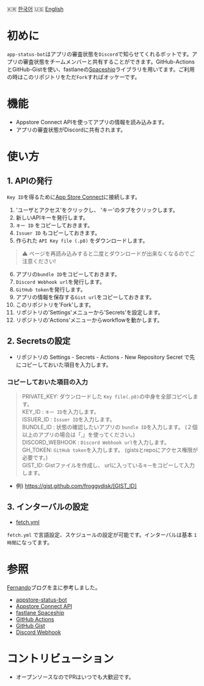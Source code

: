 🇰🇷 [한국어](./README-KOREAN.md) 🇺🇸 [English](./README.md)

# 初めに
`app-status-bot`はアプリの審査状態を`Discord`で知らせてくれるボットです。アプリの審査状態をチームメンバーと共有することができます。GitHub-ActionsとGitHub-Gistを使い、fastlaneの[Spaceship](https://github.com/fastlane/fastlane/tree/master/spaceship)ライブラリを用いてます。ご利用の時はこのリポジトリをただ`Fork`すればオッケーです。


# 機能
- Appstore Connect APIを使ってアプリの情報を読み込みます。
- アプリの審査状態がDiscordに共有されます。


# 使い方

## 1. APIの発行
`Key ID`を得るために[App Store Connect](https://appstoreconnect.apple.com/)に接続します。

1. 'ユーザとアクセス'をクリックし、 'キー'のタブをクリックします。 
2.  新しいAPIキーを発行します。
3. `キー ID` をコピーしておきます。
4. `Issuer ID` もコピーしておきます。
5.  作られた `API Key file (.p8)` をダウンロードします。
  > ⚠️ ページを再読み込みすると二度とダウンロードが出来なくなるのでご注意ください! 
6. アプリの`bundle ID`をコピーしておきます。
7. `Discord Webhook url`を発行します。 
8. `GitHub token`を発行します。
9. アプリの情報を保存する`Gist url`をコピーしておきます。
10. このリポジトリを'Fork'します。
11. リポジトリの'Settings'メニューから'Secrets'を設定します。
12. リポジトリの'Actions'メニューからworkflowを動かします。


## 2. Secretsの設定

- リポジトリの Settings - Secrets - Actions - New Repository Secret で先にコピーしておいた項目を入力します。

### コピーしておいた項目の入力

> PRIVATE_KEY: ダウンロードした `Key file(.p8)`の中身を全部コピペします。  
> KEY_ID : `キー ID`を入力します。  
> ISSUER_ID : `Issuer ID`を入力します。   
> BUNDLE_ID : 状態の確認したいアプリの `bundle ID`を入力します。 (２個以上のアプリの場合は「,」を使ってください。)  
> DISCORD_WEBHOOK :  `Discord Webhook url`を入力します。  
> GH_TOKEN: `GitHub token`を入力します。 (gistsとrepoにアクセス権限が必要です。)  
> GIST_ID: Gistファイルを作成し、 urlに入っている`キー`をコピーして入力します。  
  - 例) https://gist.github.com/froggydisk/[GIST_ID]

## 3. インターバルの設定

- [fetch.yml](./.github/workflows/fetch.yml) 

`fetch.yml` で言語設定、スケジュールの設定が可能です。インターバルは基本 `1時間`になってます。


# 参照

[Fernando](https://fernando.kr/ios/2020-11-08-ios-appstore-status-bot/)ブログを主に参考しました。
- [appstore-status-bot](https://github.com/techinpark/appstore-status-bot)
- [Appstore Connect API](https://developer.apple.com/documentation/appstoreconnectapi)  
- [fastlane Spaceship](https://github.com/fastlane/fastlane/tree/master/spaceship)  
- [GitHub Actions](https://docs.github.com/en/actions)  
- [GitHub Gist](https://gist.github.com)  
- [Discord Webhook](https://support.discord.com/hc/en-us/articles/228383668-Intro-to-Webhooks)



# コントリビューション 
- オープンソースなのでPRはいつでも大歓迎です。
